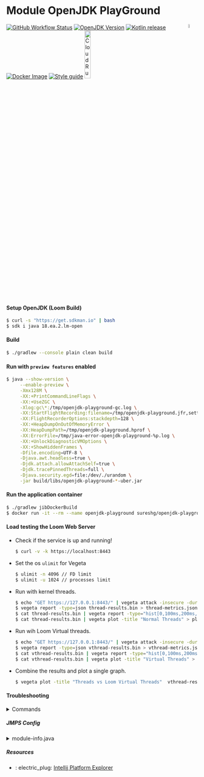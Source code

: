 # Module OpenJDK PlayGround

<a href="https://foojay.io/today/works-with-openjdk">
 <img style="float: right" src="https://github.com/foojayio/badges/raw/main/works_with_openjdk/WorksWithOpenJDK.svg" width="5%" alt="WorksWithOpenJDK">
</a>

[![GitHub Workflow Status][gha_badge]][gha_url]
[![OpenJDK Version][java_img]][java_url]
[![Kotlin release][kt_img]][kt_url]
[![Docker Image][docker_img]][docker_url]
[![Style guide][ktlint_img]][ktlint_url]
<a href="https://deploy.cloud.run"><img src="https://deploy.cloud.run/button.svg" alt="CloudRun" title="CloudRun" width="18%"></a>

#### Setup OpenJDK (Loom Build)

```bash
$ curl -s "https://get.sdkman.io" | bash
$ sdk i java 18.ea.2.lm-open
```

#### Build

```bash
$ ./gradlew --console plain clean build
```

#### Run with `preview features` enabled

```bash
$ java --show-version \
     --enable-preview \
     -Xmx128M \
     -XX:+PrintCommandLineFlags \
     -XX:+UseZGC \
     -Xlog:gc\*:/tmp/openjdk-playground-gc.log \
     -XX:StartFlightRecording:filename=/tmp/openjdk-playground.jfr,settings=default.jfc,name=openjdk-playground,maxsize=100m,dumponexit=true \
     -XX:FlightRecorderOptions:stackdepth=128 \
     -XX:+HeapDumpOnOutOfMemoryError \
     -XX:HeapDumpPath=/tmp/openjdk-playground.hprof \
     -XX:ErrorFile=/tmp/java-error-openjdk-playground-%p.log \
     -XX:+UnlockDiagnosticVMOptions \
     -XX:+ShowHiddenFrames \
     -Dfile.encoding=UTF-8 \
     -Djava.awt.headless=true \
     -Djdk.attach.allowAttachSelf=true \
     -Djdk.tracePinnedThreads=full \
     -Djava.security.egd=file:/dev/./urandom \
     -jar build/libs/openjdk-playground-*-uber.jar
```

#### Run the application container

```bash
$ ./gradlew jibDockerBuild
$ docker run -it --rm --name openjdk-playground sureshg/openjdk-playground
```

#### Load testing the Loom Web Server

- Check if the service is up and running!
   ```bash
   $ curl -v -k https://localhost:8443
   ```

- Set the os `ulimit` for Vegeta
    ```bash
    $ ulimit -n 4096 // FD limit
    $ ulimit -u 1024 // processes limit
    ```
- Run with kernel threads.
    ```bash
    $ echo "GET https://127.0.0.1:8443/" | vegeta attack -insecure -duration=10s -name=Threads -rate=250 | tee thread-results.bin | vegeta report
    $ vegeta report -type=json thread-results.bin > thread-metrics.json
    $ cat thread-results.bin | vegeta report -type="hist[0,100ms,200ms,300ms]"
    $ cat thread-results.bin | vegeta plot -title "Normal Threads" > plot.html && open plot.html
    ```
- Run wih Loom Virtual threads.
    ```bash
    $ echo "GET https://127.0.0.1:8443/" | vegeta attack -insecure -duration=10s -name=VirtualThreads -rate=250 | tee vthread-results.bin | vegeta report
    $ vegeta report -type=json vthread-results.bin > vthread-metrics.json
    $ cat vthread-results.bin | vegeta report -type="hist[0,100ms,200ms,300ms]"
    $ cat vthread-results.bin | vegeta plot -title "Virtual Threads" > plot.html && open plot.html
    ```
- Combine the results and plot a single graph.
    ```bash
    $ vegeta plot -title "Threads vs Loom Virtual Threads"  vthread-results.bin thread-results.bin > plot.html && open plot.html
    ```

#### Troubleshooting

<details>
  <summary>Commands</summary>

```bash
# Check the current version
$ ./gradlew -q --console plain version

# Stop Gradle and Kotlin daemon
$ ./gradlew --stop && pkill -f KotlinCompileDaemon

# Kotlin DSL Accessors
$ ./gradlew clean kotlinDslAccessorsReport

# Runs all checks
$ ./gradlew clean check

# Check tasks dependencies
$ ./gradlew clean build --dry-run

# Dep version updates
$ ./gradlew  dependencyUpdates

# List all available toolchains
$ ./gradlew -q javaToolchains
```

</details>

##### JMPS Config

<details>
  <summary>module-info.java</summary>

  ```java
  // src/main/kotlin/module-info.java
module dev.suresh.openjdklatest {
  requires kotlin.stdlib.jdk8;
  requires java.net.http;
  requires org.eclipse.jetty.server;
  requires jdk.jfr;
  requires jdk.httpserver;
  requires shrinkwrap.resolver.api.maven;
  requires okhttp3;
  requires okhttp3.tls;
  requires okhttp3.mockwebserver;

  exports dev.suresh.loom.jetty;
  exports dev.suresh.mvn;
  exports dev.suresh.server;
}
  ```

</details>

##### Resources

- :
  electric_plug: [Intellij Platform Explorer](https://plugins.jetbrains.com/intellij-platform-explorer/6954)

 <!--
 // Template for IR based Kotlin compiler plugin
 https://github.com/bnorm/kotlin-ir-plugin-template

 Idiomatic Gradle  - https://github.com/jjohannes/idiomatic-gradle

 https://docs.gradle.org/current/userguide/java_platform_plugin.html
 https://github.com/melix/jdoctor

 Http APIs to test - https://api.github.com/repos/jetbrains/kotlin
                   - https://httpbin.org/

 Cloud Run - https://github.com/jamesward/hello-kotlin-ktor
 Docker Builds - https://github.com/jamesward/comparing-docker-methods

 GC Tuning - https://docs.oracle.com/en/java/javase/15/gctuning/

 https://www.eclipse.org/jetty/documentation/current/high-load.html
 https://webtide.com/lies-damned-lies-and-benchmarks-2/

 https://github.com/marketplace/actions/download-openjdk
 https://github.com/sormuras/junit5-looming/blob/master/.github/workflows/main.yml

 https://github.com/actions/cache/blob/main/examples.md#java---gradle

 CSS in Github README  - https://github.com/sindresorhus/css-in-readme-like-wat
 -->


[java_url]: https://jdk.java.net/

[java_img]: https://img.shields.io/badge/OpenJDK-18--loom-ea791d?logo=java&style=for-the-badge&logoColor=ea791d

[kt_url]: https://github.com/JetBrains/kotlin/releases/latest

[kt_img]: https://img.shields.io/github/v/release/Jetbrains/kotlin?include_prereleases&color=7f53ff&label=Kotlin&logo=kotlin&logoColor=7f53ff&style=for-the-badge

[mvn_search]: https://search.maven.org/search?q=g:io.micronaut

[mvn_jar]: https://search.maven.org/remote_content?g=io.micronaut&a=micronaut-http-server-netty&v=LATEST

[mvn_jar_img]: https://img.shields.io/maven-central/v/io.micronaut/micronaut-runtime?color=orange&label=micronaut&logo=apache-rocketmq&logoColor=orange&style=for-the-badge

[gha_url]: https://github.com/sureshg/openjdk-playground/actions/workflows/build.yml

[gha_img]: https://github.com/sureshg/openjdk-playground/actions/workflows/build.yml/badge.svg

[gha_badge]: https://img.shields.io/github/workflow/status/sureshg/openjdk-playground/Build?color=green&label=Build&logo=Github-Actions&logoColor=green&style=for-the-badge

[gh_pkgs]: https://github.com/sureshg/openjdk-playground/packages

[docker_img]: https://img.shields.io/docker/v/sureshg/openjdk-latest?color=dodgerblue&label=DockerHub&logo=docker&logoColor=dodgerblue&style=for-the-badge

[docker_url]: https://hub.docker.com/r/sureshg/openjdk-playground

[sonar_img]: https://img.shields.io/sonar/quality_gate/io.sureshg:kotlin-scratchpad?logo=sonarcloud&server=https%3A%2F%2Fsonarcloud.io&style=for-the-badge

[sonar_url]: https://sonarcloud.io/dashboard?id=io.sureshg%3Akotlin-scratchpad

[jmh_url]: https://openjdk.java.net/projects/code-tools/jmh/

[jmh_img]: https://img.shields.io/maven-central/v/org.openjdk.jmh/jmh-core?color=magenta&label=Jmh-Core&logo=apache%20maven&logoColor=magenta&style=for-the-badge

[jmh-archetypes]: https://github.com/openjdk/jmh/tree/master/jmh-archetypes

[javadoc_url]: https://javadoc.io/doc/org.jetbrains.kotlin/kotlin-stdlib

[javadoc_img]: https://javadoc.io/badge2/org.jetbrains.kotlin/kotlin-stdlib/javadoc.svg?logo=kotlin&style=for-the-badge

[sty_url]: https://kotlinlang.org/docs/coding-conventions.html

[sty_img]: https://img.shields.io/badge/style-Kotlin--Official-40c4ff.svg?style=for-the-badge&logo=kotlin&logoColor=40c4ff

[ktlint_url]: https://ktlint.github.io/

[ktlint_img]: https://img.shields.io/badge/code%20style-%E2%9D%A4-FF4081.svg?logo=kotlin&style=for-the-badge&logoColor=FF4081

[native_images_actions]: https://github.com/micronaut-projects/micronaut-starter/tree/2.5.x/.github
